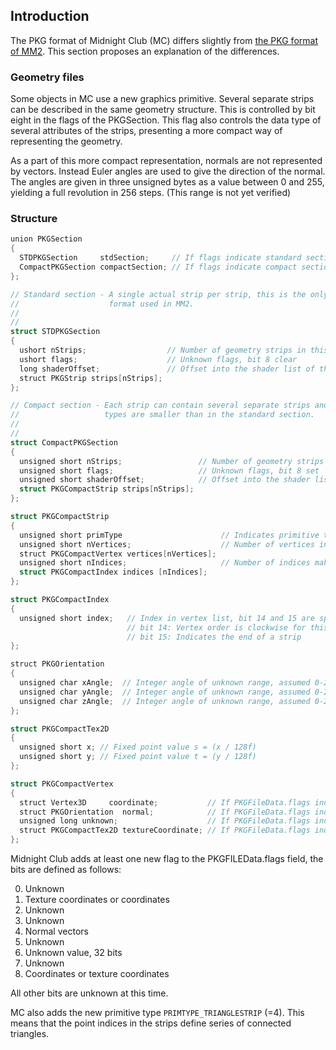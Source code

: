 ## Introduction

The PKG format of Midnight Club (MC) differs slightly from [the PKG
format of MM2](<../Midtown Madness 2/PKG.md>). This section proposes
an explanation of the differences.

### Geometry files

Some objects in MC use a new graphics primitive. Several separate strips
can be described in the same geometry structure. This is controlled by
bit eight in the flags of the PKGSection. This flag also controls the
data type of several attributes of the strips, presenting a more compact
way of representing the geometry.

As a part of this more compact representation, normals are not
represented by vectors. Instead Euler angles are used to give the
direction of the normal. The angles are given in three unsigned bytes as
a value between 0 and 255, yielding a full revolution in 256 steps.
(This range is not yet verified)

### Structure

```c
union PKGSection
{
  STDPKGSection     stdSection;     // If flags indicate standard sections
  CompactPKGSection compactSection; // If flags indicate compact sections
};

// Standard section - A single actual strip per strip, this is the only
//                    format used in MM2.
//
//
struct STDPKGSection
{
  ushort nStrips;                  // Number of geometry strips in this section
  ushort flags;                    // Unknown flags, bit 8 clear
  long shaderOffset;               // Offset into the shader list of the requested paintjob
  struct PKGStrip strips[nStrips];
};

// Compact section - Each strip can contain several separate strips and data
//                   types are smaller than in the standard section.
//
//
struct CompactPKGSection
{
  unsigned short nStrips;                 // Number of geometry strips in this section
  unsigned short flags;                   // Unknown flags, bit 8 set
  unsigned short shaderOffset;            // Offset into the shader list of the requested paintjob
  struct PKGCompactStrip strips[nStrips];
};

struct PKGCompactStrip
{
  unsigned short primType                      // Indicates primitive type
  unsigned short nVertices;                    // Number of vertices in this section
  struct PKGCompactVertex vertices[nVertices];
  unsigned short nIndices;                     // Number of indices making up the geometry strip
  struct PKGCompactIndex indices [nIndices];
};

struct PKGCompactIndex
{
  unsigned short index;   // Index in vertex list, bit 14 and 15 are special:
                          // bit 14: Vertex order is clockwise for this strip
                          // bit 15: Indicates the end of a strip
};

struct PKGOrientation
{
  unsigned char xAngle;  // Integer angle of unknown range, assumed 0-255
  unsigned char yAngle;  // Integer angle of unknown range, assumed 0-255
  unsigned char zAngle;  // Integer angle of unknown range, assumed 0-255
};

struct PKGCompactTex2D
{
  unsigned short x; // Fixed point value s = (x / 128f)
  unsigned short y; // Fixed point value t = (y / 128f)
};

struct PKGCompactVertex
{
  struct Vertex3D     coordinate;           // If PKGFileData.flags indicate coordinates
  struct PKGOrientation  normal;            // If PKGFileData.flags indicate normals
  unsigned long unknown;                    // If PKGFileData.flags indicate unknown
  struct PKGCompactTex2D textureCoordinate; // If PKGFileData.flags indicate texture coordinates
};
```

Midnight Club adds at least one new flag to the PKGFILEData.flags field,
the bits are defined as follows:

0.  Unknown
1.  Texture coordinates or coordinates
2.  Unknown
3.  Unknown
4.  Normal vectors
5.  Unknown
6.  Unknown value, 32 bits
7.  Unknown
8.  Coordinates or texture coordinates

All other bits are unknown at this time.

MC also adds the new primitive type `PRIMTYPE_TRIANGLESTRIP` (=4). This
means that the point indices in the strips define series of connected
triangles.
